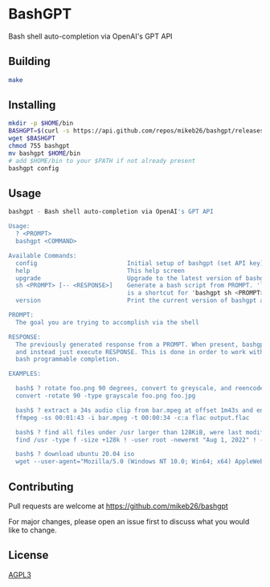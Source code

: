 # BashGPT
Bash shell auto-completion via OpenAI's GPT API

## Building

```bash
make
```

## Installing

```bash
mkdir -p $HOME/bin
BASHGPT=$(curl -s https://api.github.com/repos/mikeb26/bashgpt/releases/latest | grep browser_download_url | cut -f4 -d\")
wget $BASHGPT
chmod 755 bashgpt
mv bashgpt $HOME/bin
# add $HOME/bin to your $PATH if not already present
bashgpt config
```

## Usage

```bash
bashgpt - Bash shell auto-completion via OpenAI's GPT API

Usage:
  ? <PROMPT>
  bashgpt <COMMAND>

Available Commands:
  config                         Initial setup of bashgpt (set API key)
  help                           This help screen
  upgrade                        Upgrade to the latest version of bashgpt
  sh <PROMPT> [-- <RESPONSE>]    Generate a bash script from PROMPT. '? <PROMPT>'
                                 is a shortcut for 'bashgpt sh <PROMPT>'
  version                        Print the current version of bashgpt and exit

PROMPT:
  The goal you are trying to accomplish via the shell

RESPONSE:
  The previously generated response from a PROMPT. When present, bashgpt will ignore the PROMPT
  and instead just execute RESPONSE. This is done in order to work within the limitations of
  bash programmable completion.

EXAMPLES:

  bash$ ? rotate foo.png 90 degrees, convert to greyscale, and reencode as jpeg 
  convert -rotate 90 -type grayscale foo.png foo.jpg

  bash$ ? extract a 34s audio clip from bar.mpeg at offset 1m43s and encode in FLAC
  ffmpeg -ss 00:01:43 -i bar.mpeg -t 00:00:34 -c:a flac output.flac

  bash$ ? find all files under /usr larger than 128KiB, were last modified between aug 2022 and mar 2023, and are not owned by root
  find /usr -type f -size +128k ! -user root -newermt "Aug 1, 2022" ! -newermt "Mar 31, 2023"

  bash$ ? download ubuntu 20.04 iso
  wget --user-agent="Mozilla/5.0 (Windows NT 10.0; Win64; x64) AppleWebKit/537.36 (KHTML, like Gecko) Chrome/86.0.4183.102 Safari/537.36" https://releases.ubuntu.com/20.04.1/ubuntu-20.04.1-desktop-amd64.iso
```

## Contributing
Pull requests are welcome at https://github.com/mikeb26/bashgpt

For major changes, please open an issue first to discuss what you
would like to change.

## License
[AGPL3](https://www.gnu.org/licenses/agpl-3.0.en.html)
